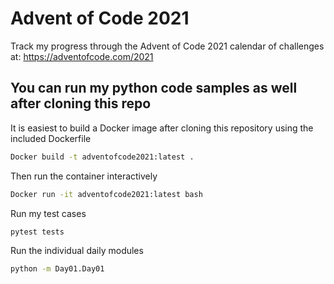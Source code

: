 # Advent of Code 2021

Track my progress through the Advent of Code 2021 calendar of challenges at: https://adventofcode.com/2021

## You can run my python code samples as well after cloning this repo

It is easiest to build a Docker image after cloning this repository using the included Dockerfile
```bash
Docker build -t adventofcode2021:latest .
```

Then run the container interactively
```bash
Docker run -it adventofcode2021:latest bash
```

Run my test cases
```bash
pytest tests
```

Run the individual daily modules
```bash
python -m Day01.Day01
```
